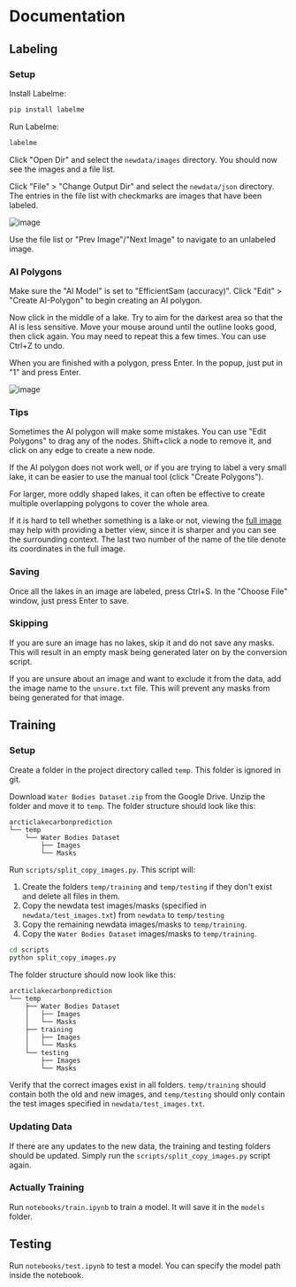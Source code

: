 # Documentation

## Labeling

### Setup

Install Labelme:

```bash
pip install labelme
```

Run Labelme:

```bash
labelme
```

Click "Open Dir" and select the `newdata/images` directory. You should now see the images and a file list.

Click "File" > "Change Output Dir" and select the `newdata/json` directory. The entries in the file list
with checkmarks are images that have been labeled.

![image](https://github.com/user-attachments/assets/67e6c76a-101a-4e8c-aa01-4f260d202ce5)

Use the file list or "Prev Image"/"Next Image" to navigate to an unlabeled image.

### AI Polygons

Make sure the "AI Model" is set to "EfficientSam (accuracy)". Click "Edit" > "Create AI-Polygon" to begin creating an AI polygon.

Now click in the middle of a lake. Try to aim for the darkest area so that the AI is less sensitive. Move your mouse around until the outline looks good, then click again. You may need to repeat this a few times. You can use Ctrl+Z to undo.

When you are finished with a polygon, press Enter. In the popup, just put in "1" and press Enter.

![image](https://github.com/user-attachments/assets/ad222d37-549f-496b-8387-e9f88bd5554c)

### Tips

Sometimes the AI polygon will make some mistakes. You can use "Edit Polygons" to drag any of the nodes. Shift+click a node to remove it, and click on any edge to create a new node.

If the AI polygon does not work well, or if you are trying to label a very small lake, it can be easier to use the manual tool (click "Create Polygons").

For larger, more oddly shaped lakes, it can often be effective to create multiple overlapping polygons to cover the whole area.

If it is hard to tell whether something is a lake or not, viewing the [full image](https://drive.google.com/file/d/1adtjKAnc-Lfhgf7AT6I-UqnRaY8zfYPp/view) may help with providing a better view, since it is sharper and you can see the surrounding context. The last two number of the name of the tile denote its coordinates in the full image.

### Saving

Once all the lakes in an image are labeled, press Ctrl+S. In the "Choose File" window, just press Enter to save.

### Skipping

If you are sure an image has no lakes, skip it and do not save any masks. This will result in an empty mask being generated later on by the conversion script.

If you are unsure about an image and want to exclude it from the data, add the image name to the `unsure.txt` file. This will prevent any masks from being generated for that image.

## Training

### Setup

Create a folder in the project directory called `temp`. This folder is ignored in git.

Download `Water Bodies Dataset.zip` from the Google Drive. Unzip the folder and move it to `temp`. The folder structure should look like this:

```
arcticlakecarbonprediction
└── temp
    └── Water Bodies Dataset
        ├── Images
        └── Masks
```

Run `scripts/split_copy_images.py`. This script will:

1. Create the folders `temp/training` and `temp/testing` if they don't exist and delete all files in them.
2. Copy the newdata test images/masks (specified in `newdata/test_images.txt`) from `newdata` to `temp/testing`
3. Copy the remaining newdata images/masks to `temp/training`.
4. Copy the `Water Bodies Dataset` images/masks to `temp/training`.

```bash
cd scripts
python split_copy_images.py
```

The folder structure should now look like this:

```
arcticlakecarbonprediction
└── temp
    ├── Water Bodies Dataset
    │   ├── Images
    │   └── Masks
    ├── training
    │   ├── Images
    │   └── Masks
    └── testing
        ├── Images
        └── Masks
```

Verify that the correct images exist in all folders. `temp/training` should contain both the old and new images, and `temp/testing` should only contain the test images specified in `newdata/test_images.txt`.

### Updating Data

If there are any updates to the new data, the training and testing folders should be updated. Simply run the `scripts/split_copy_images.py` script again.

### Actually Training

Run `notebooks/train.ipynb` to train a model. It will save it in the `models` folder.

## Testing

Run `notebooks/test.ipynb` to test a model. You can specify the model path inside the notebook.
